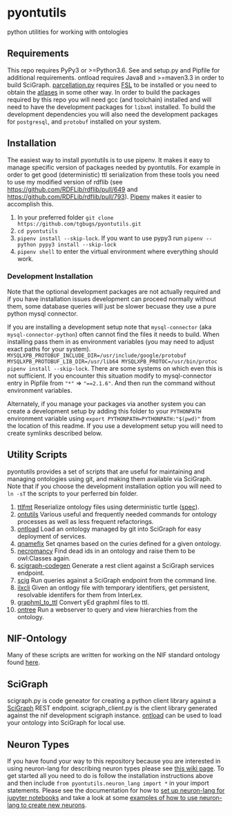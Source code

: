 # pyontutils
python utilities for working with ontologies

## Requirements
This repo requires PyPy3 or >=Python3.6.
See and setup.py and Pipfile for additional requirements.
ontload requires Java8 and >=maven3.3 in order to build SciGraph.
[parcellation.py](pyontutils/parcellation.py) requires [FSL](https://fsl.fmrib.ox.ac.uk/fsl/fslwiki/)
to be installed or you need to obtain the [atlases](https://fsl.fmrib.ox.ac.uk/fsl/fslwiki/Atlases) in
some other way. In order to build the packages required by this repo you will need
gcc (and toolchain) installed and will need to have the development packages for
`libxml` installed. To build the development dependencies you will also need the
development packages for `postgresql`, and `protobuf` installed on your system.

## Installation
The easiest way to install pyontutils is to use pipenv. It makes it easy to manage
specific version of packages needed by pyontutils. For example in order to get good
(deterministic) ttl serialization from these tools you need to use my modified version
of rdflib (see https://github.com/RDFLib/rdflib/pull/649 and https://github.com/RDFLib/rdflib/pull/793).
[Pipenv](https://pipenv.readthedocs.io/en/latest/#install-pipenv-today) makes it easier
to accomplish this.

1. In your preferred folder `git clone https://github.com/tgbugs/pyontutils.git`
2. `cd pyontutils`
3. `pipenv install --skip-lock`. If you want to use pypy3 run `pipenv --python pypy3 install --skip-lock`
4. `pipenv shell` to enter the virtual environment where everything should work.

### Development Installation
Note that the optional development packages are not actually required and if you have
installation issues development can proceed normally without them, some database
queries will just be slower becuase they use a pure python mysql connector.

If you are installing a development setup note that `mysql-connector` (aka `mysql-connector-python`)
often cannot find the files it needs to build.  When installing pass them in as environment variables
(you may need to adjust exact paths for your system).
`MYSQLXPB_PROTOBUF_INCLUDE_DIR=/usr/include/google/protobuf MYSQLXPB_PROTOBUF_LIB_DIR=/usr/lib64 MYSQLXPB_PROTOC=/usr/bin/protoc pipenv install --skip-lock`.
There are some systems on which even this is not sufficient.
If you encounter this situation modify to mysql-connector entry in Pipfile from `"*"` => `"==2.1.6"`.
And then run the command without environment variables.

Alternately, if you manage your packages via another system you can create a
development setup by adding this folder to your `PYTHONPATH` environment variable
using `export PYTHONPATH=PYTHONPATH:"$(pwd)"` from the location of this readme.
If you use a development setup you will need to create symlinks described below.

## Utility Scripts
pyontutils provides a set of scripts that are useful for maintaining and managing ontologies
using git, and making them available via SciGraph. Note that if you choose the development
installation option you will need to `ln -sT` the scripts to your perferred bin folder.
1. [ttlfmt](pyontutils/ttlfmt.py)
	Reserialize ontology files using deterministic turtle ([spec](docs/ttlser.md)).
2. [ontutils](pyontutils/ontutils.py)
    Various useful and frequently needed commands for ontology processes as well as less frequent refactorings.
3. [ontload](pyontutils/ontload.py)
	Load an ontology managed by git into SciGraph for easy deployment of services.
4. [qnamefix](pyontutils/qnamefix.py)
    Set qnames based on the curies defined for a given ontology.
5. [necromancy](pyontutils/necromancy.py)
    Find dead ids in an ontology and raise them to be owl:Classes again.
6. [scigraph-codegen](pyontutils/scigraph.py)
	Generate a rest client against a SciGraph services endpoint.
7. [scig](pyontutils/scig.py)
	Run queries against a SciGraph endpoint from the command line.
8. [ilxcli](pyontutils/ilxcli.py)
	Given an ontlogy file with temporary identifiers, get persistent, resolvable identifers
	for them from InterLex.
9. [graphml_to_ttl](pyontutils/graphml_to_ttl.py)
	Convert yEd graphml files to ttl.
10. [ontree](pyontutils/ontree.py)
	Run a webserver to query and view hierarchies from the ontology.

## NIF-Ontology
Many of these scripts are written for working on the NIF standard ontology
found [here](https://github.com/SciCrunch/NIF-Ontology/).

## SciGraph
scigraph.py is code geneator for creating a python client library against a
[SciGraph](https://github.com/SciGraph/SciGraph) REST endpoint.
scigraph_client.py is the client library generated against the nif development scigraph instance.
[ontload](pyontutils/ontload.py) can be used to load your ontology into SciGraph for local use.

## Neuron Types
If you have found your way to this repository because you are interested in using neuron-lang for
describing neuron types please see [this wiki page](https://github.com/SciCrunch/NIF-Ontology/wiki/Neurons).
To get started all you need to do is follow the installation instructions above and then include
`from pyontutils.neuron_lang import *` in your import statements. Please see the documentation for how to
[set up neuron-lang for jupyter notebooks](docs/neurons_notebook.md) and take a look at some
[examples of how to use neuron-lang to create new neurons](docs/NeuronLangExample.ipynb).
